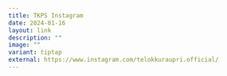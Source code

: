 ```yaml
---
title: TKPS Instagram
date: 2024-01-16
layout: link
description: ""
image: ""
variant: tiptap
external: https://www.instagram.com/telokkuraupri.official/
---
```

